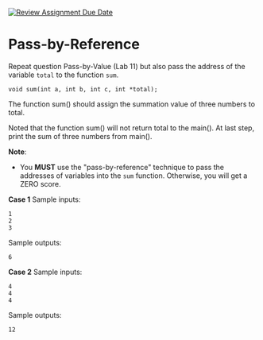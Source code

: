 [![Review Assignment Due Date](https://classroom.github.com/assets/deadline-readme-button-22041afd0340ce965d47ae6ef1cefeee28c7c493a6346c4f15d667ab976d596c.svg)](https://classroom.github.com/a/fy5AQg6r)
# Pass-by-Reference

Repeat question Pass-by-Value (Lab 11) but also pass the address of the variable `total` to the function `sum`. 

```
void sum(int a, int b, int c, int *total);
```

The function sum()  should assign the summation value of three numbers to total. 


Noted that the function sum()  will not return total to the main(). At last step, print the sum of three numbers from main().

**Note**:

- You **MUST** use the "pass-by-reference" technique to pass the addresses of variables into the `sum` function. Otherwise, you will get a ZERO score.

**Case 1**
Sample inputs:
```
1
2
3
```
Sample outputs:
```
6
```
**Case 2**
Sample inputs:
```
4
4
4
```
Sample outputs:
```
12
```
